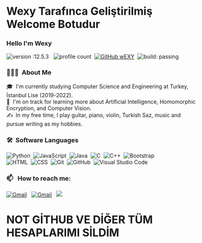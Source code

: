   # Wexy Tarafınca Geliştirilmiş Welcome Botudur 
  
 ### Hello I'm Wexy
![version :12.5.3](https://img.shields.io/badge/version-12.5.3-informational) &nbsp;
![profile count](https://komarev.com/ghpvc/?username=wEXY&color=red)&nbsp;
[![GitHub wEXY](https://img.shields.io/github/followers/wEXY?label=follow&style=social)](https://github.com/wEXY)&nbsp;
![build: passing](https://img.shields.io/badge/build-passing-success)
### 👨🏻‍💻 &nbsp;About Me
🎓 &nbsp;I'm currently studying Computer Science and Engineering at Turkey, İstanbul Lise (2019-2022).\
🌱 &nbsp;I'm on track for learning more about Artificial Intelligence, Homomorphic Encryption, and Computer Vision.\
✍️ &nbsp;In my free time, I play guitar, piano, violin, Turkish Saz, music and pursue writing as my hobbies.

### 🛠 &nbsp;Software Languages
![Python](https://img.shields.io/badge/-Python-05122A?style=flat&logo=python)&nbsp;
![JavaScript](https://img.shields.io/badge/-JavaScript-05122A?style=flat&logo=javascript)&nbsp;
![Java](https://img.shields.io/badge/-Java-05122A?style=flat&logo=Java&logoColor=FFA518)&nbsp;
![C](https://img.shields.io/badge/-C-05122A?style=flat&logo=C&logoColor=A8B9CC)&nbsp;
![C++](https://img.shields.io/badge/-C++-05122A?style=flat&logo=C%2B%2B&logoColor=00599C)&nbsp;
![Bootstrap](https://img.shields.io/badge/-Bootstrap-05122A?style=flat&logo=bootstrap&logoColor=563D7C)\
![HTML](https://img.shields.io/badge/-HTML-05122A?style=flat&logo=HTML5)&nbsp;
![CSS](https://img.shields.io/badge/-CSS-05122A?style=flat&logo=CSS3&logoColor=1572B6)&nbsp;
![Git](https://img.shields.io/badge/-Git-05122A?style=flat&logo=git)&nbsp;
![GitHub](https://img.shields.io/badge/-GitHub-05122A?style=flat&logo=github)&nbsp;
![Visual Studio Code](https://img.shields.io/badge/-Visual%20Studio%20Code-05122A?style=flat&logo=visual-studio-code&logoColor=007ACC)&nbsp;

### 📫 &nbsp; How to reach me:
<a href="mailto:wexy@icloud.com"><img alt="Gmail" src="https://img.shields.io/badge/iCloud-D148d36?style=flat&logo=icloud&logoColor=white" /></a> &nbsp;
<a href="https://discord.com/users/928673220985520128"><img alt="Gmail" src="https://img.shields.io/badge/Discord-2f3236?style=flat&logo=discord&logoColor=blue" /></a> &nbsp;
<a href="https://instagram.com/wexy"><img src="https://img.shields.io/badge/@wexy-E4405F?style=flat&logo=Instagram&logoColor=white"/></a> &nbsp;



# NOT GİTHUB VE DİĞER TÜM HESAPLARIMI SİLDİM